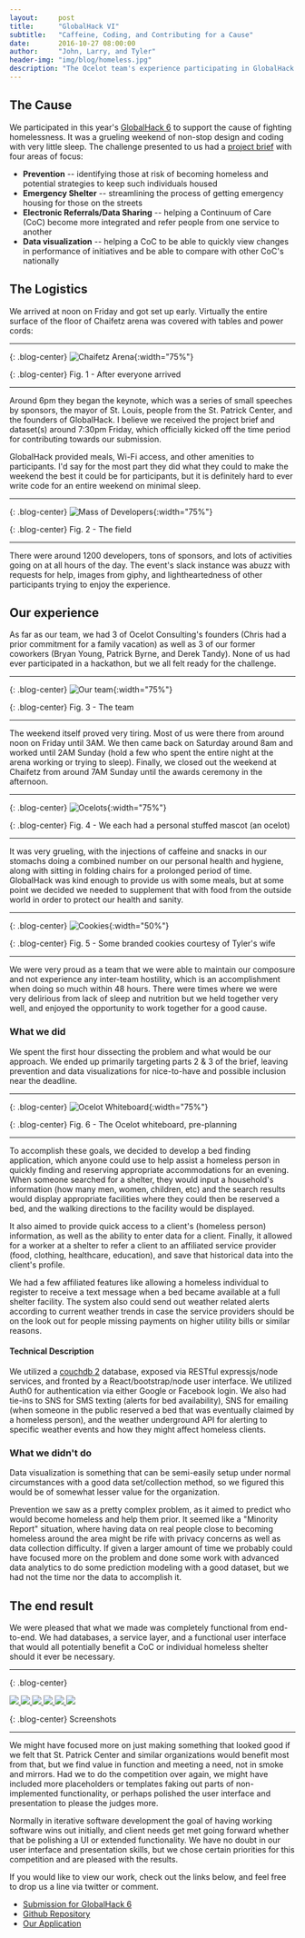 ```yaml
---
layout:     post
title:      "GlobalHack VI"
subtitle:   "Caffeine, Coding, and Contributing for a Cause"
date:       2016-10-27 08:00:00
author:     "John, Larry, and Tyler"
header-img: "img/blog/homeless.jpg"
description: "The Ocelot team's experience participating in GlobalHack 6 (for St. Patrick's Center in St. Louis)"
---
```


## **The Cause**
We participated in this year's [GlobalHack 6](https://globalhack.org/globalhack-vi/) to support the cause of fighting homelessness.  It was a grueling weekend of non-stop design and coding with very little sleep. The challenge presented to us had a [project brief](https://drive.google.com/drive/folders/0B2mfdDRureR9Yk8wSk9MX1ZCME0) with four areas of focus:

* **Prevention** -- identifying those at risk of becoming homeless and potential strategies to keep such individuals housed
* **Emergency Shelter** -- streamlining the process of getting emergency housing for those on the streets
* **Electronic Referrals/Data Sharing** -- helping a Continuum of Care (CoC) become more integrated and refer people from one service to another
* **Data visualization** -- helping a CoC to be able to quickly view changes in performance of initiatives and be able to compare with other CoC's nationally

## **The Logistics**
We arrived at noon on Friday and got set up early.  Virtually the entire surface of the floor of Chaifetz arena was covered with tables and power cords:

---

{: .blog-center}
![Chaifetz Arena](/img/blog/2016-10-27-global-hack-6/chaifetz.jpg){:width="75%"}

{: .blog-center}
Fig. 1 - After everyone arrived

---

Around 6pm they began the keynote, which was a series of small speeches by sponsors, the mayor of St. Louis, people from the St. Patrick Center, and the founders of GlobalHack. I believe we received the project brief and dataset(s) around 7:30pm Friday, which officially kicked off the time period for contributing towards our submission.

GlobalHack provided meals, Wi-Fi access, and other amenities to participants. I'd say for the most part they did what they could to make the weekend the best it could be for participants, but it is definitely hard to ever write code for an entire weekend on minimal sleep.

---

{: .blog-center}
![Mass of Developers](/img/blog/2016-10-27-global-hack-6/dev_mass.jpg){:width="75%"}

{: .blog-center}
Fig. 2 - The field

---

There were around 1200 developers, tons of sponsors, and lots of activities going on at all hours of the day. The event's slack instance was abuzz with requests for help, images from giphy, and lightheartedness of other participants trying to enjoy the experience.

## **Our experience**
As far as our team, we had 3 of Ocelot Consulting's founders (Chris had a prior commitment for a family vacation) as well as 3 of our former coworkers (Bryan Young, Patrick Byrne, and Derek Tandy). None of us had ever participated in a hackathon, but we all felt ready for the challenge.

---

{: .blog-center}
![Our team](/img/blog/2016-10-27-global-hack-6/team.jpg){:width="75%"}

{: .blog-center}
Fig. 3 - The team

---

The weekend itself proved very tiring. Most of us were there from around noon on Friday until 3AM. We then came back on Saturday around 8am and worked until 2AM Sunday (hold a few who spent the entire night at the arena working or trying to sleep). Finally, we closed out the weekend at Chaifetz from around 7AM Sunday until the awards ceremony in the afternoon.

---

{: .blog-center}
![Ocelots](/img/blog/2016-10-27-global-hack-6/ocelot.jpg){:width="75%"}

{: .blog-center}
Fig. 4 - We each had a personal stuffed mascot (an ocelot)

---

It was very grueling, with the injections of caffeine and snacks in our stomachs doing a combined number on our personal health and hygiene, along with sitting in folding chairs for a prolonged period of time. GlobalHack was kind enough to provide us with some meals, but at some point we decided we needed to supplement that with food from the outside world in order to protect our health and sanity.

---

{: .blog-center}
![Cookies](/img/blog/2016-10-27-global-hack-6/cookies.jpg){:width="50%"}

{: .blog-center}
Fig. 5 - Some branded cookies courtesy of Tyler's wife

---

We were very proud as a team that we were able to maintain our composure and not experience any inter-team hostility, which is an accomplishment when doing so much within 48 hours. There were times where we were very delirious from lack of sleep and nutrition but we held together very well, and enjoyed the opportunity to work together for a good cause.

### **What we did**
We spent the first hour dissecting the problem and what would be our approach. We ended up primarily targeting parts 2 & 3 of the brief, leaving prevention and data visualizations for nice-to-have and possible inclusion near the deadline.

---

{: .blog-center}
![Ocelot Whiteboard](/img/blog/2016-10-27-global-hack-6/whiteboard.jpg){:width="75%"}

{: .blog-center}
Fig. 6 - The Ocelot whiteboard, pre-planning

---

To accomplish these goals, we decided to develop a bed finding application, which anyone could use to help assist a homeless person in quickly finding and reserving appropriate accommodations for an evening. When someone searched for a shelter, they would input a household's information (how many men, women, children, etc) and the search results would display appropriate facilities where they could then be reserved a bed, and the walking directions to the facility would be displayed.

It also aimed to provide quick access to a client's (homeless person) information, as well as the ability to enter data for a client. Finally, it allowed for a worker at a shelter to refer a client to an affiliated service provider (food, clothing, healthcare, education), and save that historical data into the client's profile.

We had a few affiliated features like allowing a homeless individual to register to receive a text message when a bed became available at a full shelter facility. The system also could send out weather related alerts according to current weather trends in case the service providers should be on the look out for people missing payments on higher utility bills or similar reasons.

#### **Technical Description**
We utilized a [couchdb 2](http://couchdb.apache.org/) database, exposed via RESTful expressjs/node services, and fronted by a React/bootstrap/node user interface. We utilized Auth0 for authentication via either Google or Facebook login. We also had tie-ins to SNS for SMS texting (alerts for bed availability), SNS for emailing (when someone in the public reserved a bed that was eventually claimed by a homeless person), and the weather underground API for alerting to specific weather events and how they might affect homeless clients.

### **What we didn't do**
Data visualization is something that can be semi-easily setup under normal circumstances with a good data set/collection method, so we figured this would be of somewhat lesser value for the organization.

Prevention we saw as a pretty complex problem, as it aimed to predict who would become homeless and help them prior. It seemed like a "Minority Report" situation, where having data on real people close to becoming homeless around the area might be rife with privacy concerns as well as data collection difficulty. If given a larger amount of time we probably could have focused more on the problem and done some work with advanced data analytics to do some prediction modeling with a good dataset, but we had not the time nor the data to accomplish it.

## **The end result**
We were pleased that what we made was completely functional from end-to-end. We had databases, a service layer, and a functional user interface that would all potentially benefit a CoC or individual homeless shelter should it ever be necessary.

---

{: .blog-center}
<div class='globalhack-screenshots'>
    <a href="/img/blog/2016-10-27-global-hack-6/screenshots/home.png" data-lightbox="screenshots" data-title="Main Menu">
    <img src="/img/blog/2016-10-27-global-hack-6/screenshots/home.png">
    </a>
    <a href="/img/blog/2016-10-27-global-hack-6/screenshots/main_menu.png" data-lightbox="screenshots" data-title="Main Menu">
    <img src="/img/blog/2016-10-27-global-hack-6/screenshots/main_menu.png">
    </a>
    <a href="/img/blog/2016-10-27-global-hack-6/screenshots/find_beds.png" data-lightbox="screenshots" data-title="Main Menu">
    <img src="/img/blog/2016-10-27-global-hack-6/screenshots/find_beds.png">
    </a>
    <a href="/img/blog/2016-10-27-global-hack-6/screenshots/register.png" data-lightbox="screenshots" data-title="Main Menu">
    <img src="/img/blog/2016-10-27-global-hack-6/screenshots/register.png">
    </a>
    <a href="/img/blog/2016-10-27-global-hack-6/screenshots/client_history.png" data-lightbox="screenshots" data-title="Main Menu">
    <img src="/img/blog/2016-10-27-global-hack-6/screenshots/client_history.png">
    </a>
    <a href="/img/blog/2016-10-27-global-hack-6/screenshots/shelter.png" data-lightbox="screenshots" data-title="Main Menu">
    <img src="/img/blog/2016-10-27-global-hack-6/screenshots/shelter.png">
    </a>
</div>

{: .blog-center}
Screenshots

---

We might have focused more on just making something that looked good if we felt that St. Patrick Center and similar organizations would benefit most from that, but we find value in function and meeting a need, not in smoke and mirrors. Had we to do the competition over again, we might have included more placeholders or templates faking out parts of non-implemented functionality, or perhaps polished the user interface and presentation to please the judges more.

Normally in iterative software development the goal of having working software wins out initially, and client needs get met going forward whether that be polishing a UI or extended functionality. We have no doubt in our user interface and presentation skills, but we chose certain priorities for this competition and are pleased with the results.

If you would like to view our work, check out the links below, and feel free to drop us a line via twitter or comment.

* [Submission for GlobalHack 6](https://devpost.com/software/ocelot-consulting-s-global-hack-6-project)
* [Github Repository](https://github.com/ocelotconsulting/global-hack-6/tree/1.0)
* [Our Application](https://gh6.ocelotconsulting.com/)
